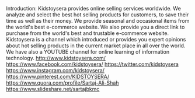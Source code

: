 Introduction:
Kidstoysera provides online selling services worldwide. We analyze and select the best hot selling products for customers, to save their time as well as their money.
We provide seasonal and occasional items from the world's best e-commerce website. 
We also provide you a direct link to purchase from the world's best and trustable e-commerce website.
Kidstoysera is a channel which introduced or provides you expert opinions about hot selling products in the current market place in all over the world.
We have also a YOUTUBE channel for online learning of information technology.
http://www.kidstoysera.com/
https://www.facebook.com/kidstoysera/
https://twitter.com/kidstoysera
https://www.instagram.com/kidstoysera/
https://www.pinterest.com/KIDSTOYSERA/
https://www.quora.com/profile/Sartaj-Ali-Shah
https://www.slideshare.net/sartajbkmc
